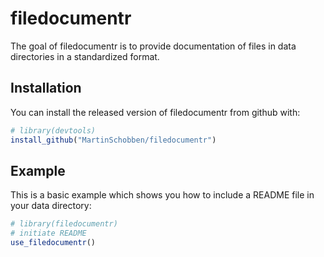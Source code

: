 
<!-- README.md is generated from README.Rmd. Please edit that file -->

# filedocumentr

<!-- badges: start -->
<!-- badges: end -->

The goal of filedocumentr is to provide documentation of files in data
directories in a standardized format.

## Installation

You can install the released version of filedocumentr from github with:

``` r
# library(devtools)
install_github("MartinSchobben/filedocumentr")
```

## Example

This is a basic example which shows you how to include a README file in
your data directory:

``` r
# library(filedocumentr)
# initiate README
use_filedocumentr()
```
